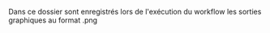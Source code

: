 Dans ce dossier sont enregistrés lors de l'exécution du workflow les sorties graphiques au format .png
